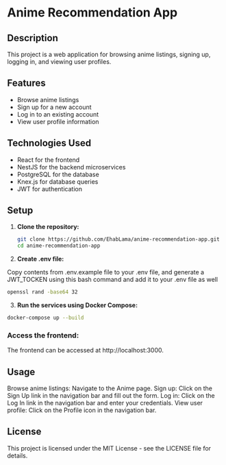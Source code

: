 # Anime Recommendation App

## Description

This project is a web application for browsing anime listings, signing up, logging in, and viewing user profiles.

## Features

- Browse anime listings
- Sign up for a new account
- Log in to an existing account
- View user profile information

## Technologies Used

- React for the frontend
- NestJS for the backend microservices
- PostgreSQL for the database
- Knex.js for database queries
- JWT for authentication

## Setup

1. **Clone the repository:**

   ```bash
   git clone https://github.com/EhabLama/anime-recommendation-app.git
   cd anime-recommendation-app
   
2. **Create .env file:**

Copy contents from .env.example file to your .env file, and generate a JWT_TOCKEN using this bash command and add it to your .env file as well

```bash
openssl rand -base64 32
```

3. **Run the services using Docker Compose:**

```bash
docker-compose up --build
```

### Access the frontend:

The frontend can be accessed at http://localhost:3000.

## Usage
Browse anime listings: Navigate to the Anime page.
Sign up: Click on the Sign Up link in the navigation bar and fill out the form.
Log in: Click on the Log In link in the navigation bar and enter your credentials.
View user profile: Click on the Profile icon in the navigation bar.


## License
This project is licensed under the MIT License - see the LICENSE file for details.

